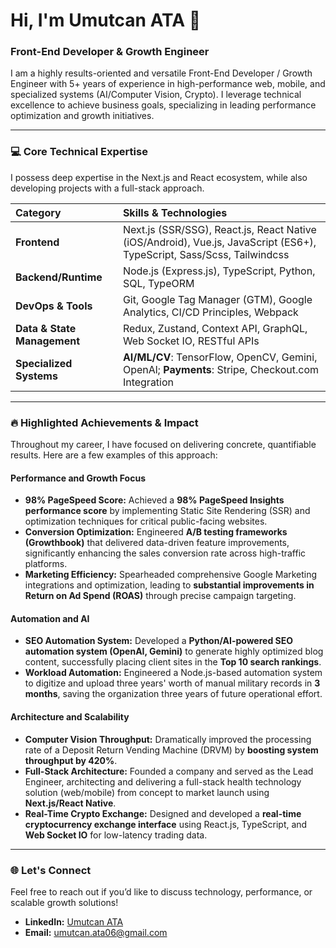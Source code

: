 # Hi, I'm Umutcan ATA 👋

### Front-End Developer & Growth Engineer

I am a highly results-oriented and versatile Front-End Developer / Growth Engineer with 5+ years of experience in high-performance web, mobile, and specialized systems (AI/Computer Vision, Crypto). I leverage technical excellence to achieve business goals, specializing in leading performance optimization and growth initiatives.

---

### 💻 Core Technical Expertise

I possess deep expertise in the Next.js and React ecosystem, while also developing projects with a full-stack approach.

| Category | Skills & Technologies |
| :--- | :--- |
| **Frontend** | Next.js (SSR/SSG), React.js, React Native (iOS/Android), Vue.js, JavaScript (ES6+), TypeScript, Sass/Scss, Tailwindcss |
| **Backend/Runtime** | Node.js (Express.js), TypeScript, Python, SQL, TypeORM |
| **DevOps & Tools** | Git, Google Tag Manager (GTM), Google Analytics, CI/CD Principles, Webpack |
| **Data & State Management** | Redux, Zustand, Context API, GraphQL, Web Socket IO, RESTful APIs |
| **Specialized Systems** | **AI/ML/CV**: TensorFlow, OpenCV, Gemini, OpenAl; **Payments**: Stripe, Checkout.com Integration |

---

### 🔥 Highlighted Achievements & Impact

Throughout my career, I have focused on delivering concrete, quantifiable results. Here are a few examples of this approach:

#### Performance and Growth Focus
* **98% PageSpeed Score:** Achieved a **98% PageSpeed Insights performance score** by implementing Static Site Rendering (SSR) and optimization techniques for critical public-facing websites.
* **Conversion Optimization:** Engineered **A/B testing frameworks (Growthbook)** that delivered data-driven feature improvements, significantly enhancing the sales conversion rate across high-traffic platforms.
* **Marketing Efficiency:** Spearheaded comprehensive Google Marketing integrations and optimization, leading to **substantial improvements in Return on Ad Spend (ROAS)** through precise campaign targeting.

#### Automation and AI
* **SEO Automation System:** Developed a **Python/AI-powered SEO automation system (OpenAI, Gemini)** to generate highly optimized blog content, successfully placing client sites in the **Top 10 search rankings**.
* **Workload Automation:** Engineered a Node.js-based automation system to digitize and upload three years' worth of manual military records in **3 months**, saving the organization three years of future operational effort.

#### Architecture and Scalability
* **Computer Vision Throughput:** Dramatically improved the processing rate of a Deposit Return Vending Machine (DRVM) by **boosting system throughput by 420%**.
* **Full-Stack Architecture:** Founded a company and served as the Lead Engineer, architecting and delivering a full-stack health technology solution (web/mobile) from concept to market launch using **Next.js/React Native**.
* **Real-Time Crypto Exchange:** Designed and developed a **real-time cryptocurrency exchange interface** using React.js, TypeScript, and **Web Socket IO** for low-latency trading data.

---

### 🌐 Let's Connect

Feel free to reach out if you’d like to discuss technology, performance, or scalable growth solutions!

* **LinkedIn:** [Umutcan ATA](https://www.linkedin.com/in/umutcanata)
* **Email:** umutcan.ata06@gmail.com
